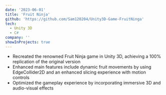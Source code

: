 ```yaml
---
date: '2023-06-01'
title: 'Fruit Ninja'
github: 'https://github.com/Sam120204/Unity3D-Game-FruitNinga'
tech:
  - Unity 3D
  - C#
company: ''
showInProjects: true
---
```


- Recreated the renowned Fruit Ninja game in Unity 3D, achieving a 100% replication of the original version
- Enhanced main features include dynamic fruit movements by using EdgeCollider2D and an enhanced slicing
  experience with motion controls
- Optimized the gameplay experience by incorporating immersive 3D and audio-visual effects
